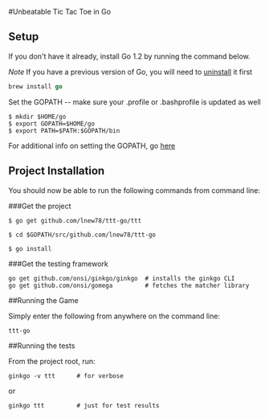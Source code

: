 #Unbeatable Tic Tac Toe in Go

## Setup

If you don't have it already, install Go 1.2 by running the command below.

*Note* If you have a previous version of Go, you will need to [uninstall](http://golang.org/doc/install#uninstall) it first

```Go
brew install go
```

Set the GOPATH -- make sure your .profile or .bashprofile is updated as well

```
$ mkdir $HOME/go
$ export GOPATH=$HOME/go
$ export PATH=$PATH:$GOPATH/bin
```

For additional info on setting the GOPATH, go [here](http://golang.org/doc/code.html#GOPATH)

## Project Installation

You should now be able to run the following commands from command line:

###Get the project

```
$ go get github.com/lnew78/ttt-go/ttt

$ cd $GOPATH/src/github.com/lnew78/ttt-go

$ go install
```

###Get the testing framework

```
go get github.com/onsi/ginkgo/ginkgo  # installs the ginkgo CLI
go get github.com/onsi/gomega         # fetches the matcher library
```

##Running the Game

Simply enter the following from anywhere on the command line:

```
ttt-go
```

##Running the tests

From the project root, run:

```
ginkgo -v ttt      # for verbose
```

or

```
ginkgo ttt         # just for test results
```
